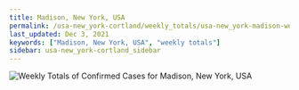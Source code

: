 ```yaml
---
title: Madison, New York, USA
permalink: /usa-new_york-cortland/weekly_totals/usa-new_york-madison-weekly_totals.html
last_updated: Dec 3, 2021
keywords: ["Madison, New York, USA", "weekly totals"]
sidebar: usa-new_york-cortland_sidebar
---
```


![Weekly Totals of Confirmed Cases for Madison, New York, USA](/covid_tracker/images/graphs/usa-new_york-madison-weekly_totals_graph.png)
